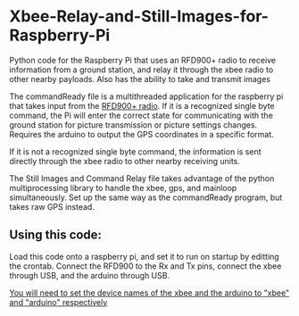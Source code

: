 # Xbee-Relay-and-Still-Images-for-Raspberry-Pi
Python code for the Raspberry Pi that uses an RFD900+ radio to receive information from a ground station, and relay it through the xbee radio to other nearby payloads. Also has the ability to take and transmit images

The commandReady file is a multithreaded application for the raspberry pi that takes input from the [RFD900+ radio](http://store.rfdesign.com.au/rfd-900p-modem/). If it is a recognized single byte command, the Pi will enter the correct state for communicating with the ground station for picture transmission or picture settings changes. Requires the arduino to output the GPS coordinates in a specific format.

If it is not a recognized single byte command, the information is sent directly through the xbee radio to other nearby receiving units.

The Still Images and Command Relay file takes advantage of the python multiprocessing library to handle the xbee, gps, and mainloop simultaneously. Set up the same way as the commandReady program, but takes raw GPS instead.

## Using this code:
Load this code onto a raspberry pi, and set it to run on startup by editting the crontab. Connect the RFD900 to the Rx and Tx pins, connect the xbee through USB, and the arduino through USB.

[You will need to set the device names of the xbee and the arduino to "xbee" and "arduino" respectively](http://unix.stackexchange.com/questions/66901/how-to-bind-usb-device-under-a-static-name)
